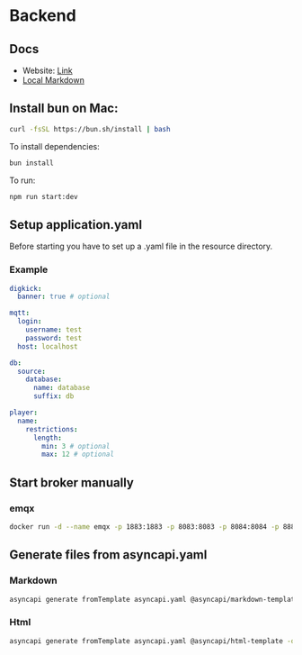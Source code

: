 # Backend

## Docs

- Website: [Link](https://makoeta.github.io/digkickDoc/#operation-send-gameStatus)
- [Local Markdown](./docs/asyncapi.md)

## Install bun on Mac:

```bash
curl -fsSL https://bun.sh/install | bash
```

To install dependencies:

```bash
bun install
```

To run:

```bash
npm run start:dev
```

## Setup application.yaml

Before starting you have to set up a .yaml file in the resource directory.

### Example

```yaml
digkick:
  banner: true # optional

mqtt:
  login:
    username: test
    password: test
  host: localhost

db:
  source:
    database:
      name: database
      suffix: db

player:
  name:
    restrictions:
      length:
        min: 3 # optional
        max: 12 # optional
```

## Start broker manually

### emqx

```bash
docker run -d --name emqx -p 1883:1883 -p 8083:8083 -p 8084:8084 -p 8883:8883 -p 18083:18083  emqx:5.6.0
```

## Generate files from asyncapi.yaml

### Markdown

```bash
asyncapi generate fromTemplate asyncapi.yaml @asyncapi/markdown-template -o docs --force-write
```

### Html

```bash
asyncapi generate fromTemplate asyncapi.yaml @asyncapi/html-template -o docs --force-write
```

